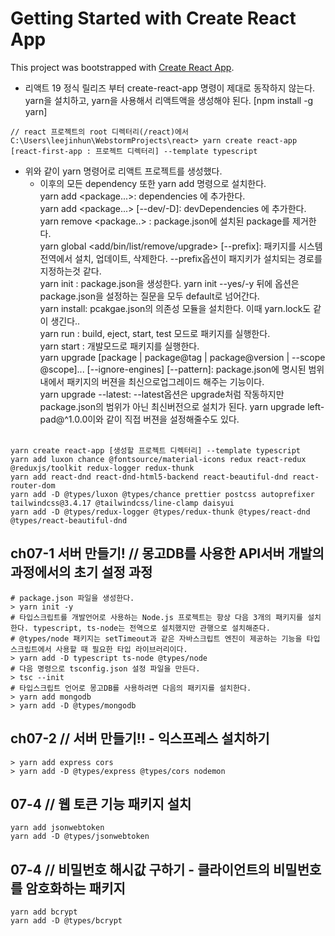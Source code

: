 # Getting Started with Create React App

This project was bootstrapped with [Create React App](https://github.com/facebook/create-react-app).

- 리액트 19 정식 릴리즈 부터 create-react-app 명령이 제대로 동작하지 않는다. yarn을 설치하고, yarn을 사용해서 리액트액을 생성해야 된다. [npm install -g yarn]
```
// react 프로젝트의 root 디렉터리(/react)에서
C:\Users\leejinhun\WebstormProjects\react> yarn create react-app [react-first-app : 프로젝트 디렉터리] --template typescript

```
- 위와 같이 yarn 명령어로 리액트 프로젝트를 생성했다.
    - 이후의 모든 dependency 또한 yarn add 명령으로 설치한다.<br>
        yarn add <package...>: dependencies 에 추가한다.<br>
        yarn add <package...> [--dev/-D]: devDependencies 에 추가한다.<br>
        yarn remove <package..> : package.json에 설치된 package를 제거한다.<br>
        yarn global <add/bin/list/remove/upgrade> [--prefix]: 패키지를 시스템 전역에서 설치, 업데이트, 삭제한다. --prefix옵션이 패지키가 설치되는 경로를 지정하는것 같다.<br>
        yarn init : package.json을 생성한다. yarn init --yes/-y 뒤에 옵션은 package.json을 설정하는 질문을 모두 default로 넘어간다.<br>
        yarn install: pcakgae.json의 의존성 모듈을 설치한다. 이때 yarn.lock도 같이 생긴다..<br>
        yarn run : build, eject, start, test 모드로 패키지를 실행한다.<br>
        yarn start : 개발모드로 패키지를 실행한다.<br>
        yarn upgrade [package | package@tag | package@version | --scope @scope]... [--ignore-engines] [--pattern]: package.json에 명시된 범위내에서 패키지의 버젼을 최신으로업그레이드 해주는 기능이다.<br>
        yarn upgrade --latest: --latest옵션은 upgrade처럼 작동하지만 package.json의 범위가 아닌 최신버전으로 설치가 된다. yarn upgrade left-pad@^1.0.0이와 같이 직접 버젼을 설정해줄수도 있다.<br>
      <br>

```shell
yarn create react-app [생성할 프로젝트 디렉터리] --template typescript
yarn add luxon chance @fontsource/material-icons redux react-redux @reduxjs/toolkit redux-logger redux-thunk
yarn add react-dnd react-dnd-html5-backend react-beautiful-dnd react-router-dom
yarn add -D @types/luxon @types/chance prettier postcss autoprefixer tailwindcss@3.4.17 @tailwindcss/line-clamp daisyui
yarn add -D @types/redux-logger @types/redux-thunk @types/react-dnd @types/react-beautiful-dnd
```

## ch07-1 서버 만들기! // 몽고DB를 사용한 API서버 개발의 과정에서의 초기 설정 과정
```shell
# package.json 파일을 생성한다.
> yarn init -y  
# 타입스크립트를 개발언어로 사용하는 Node.js 프로젝트는 항상 다음 3개의 패키지를 설치한다. typescript, ts-node는 전역으로 설치했지만 관행으로 설치해준다.
# @types/node 패키지는 setTimeout과 같은 자바스크립트 엔진이 제공하는 기능을 타입스크립트에서 사용할 때 필요한 타입 라이브러리이다.
> yarn add -D typescript ts-node @types/node 
# 다음 명령으로 tsconfig.json 설정 파일을 만든다.
> tsc --init
# 타입스크립트 언어로 몽고DB를 사용하려면 다음의 패키지를 설치한다.
> yarn add mongodb
> yarn add -D @types/mongodb
```

## ch07-2 // 서버 만들기!! - 익스프레스 설치하기
```shell
> yarn add express cors
> yarn add -D @types/express @types/cors nodemon
```
## 07-4 // 웹 토큰 기능 패키지 설치
```shell
yarn add jsonwebtoken
yarn add -D @types/jsonwebtoken
```
## 07-4 // 비밀번호 해시값 구하기 - 클라이언트의 비밀번호를 암호화하는 패키지
```shell
yarn add bcrypt
yarn add -D @types/bcrypt
```

